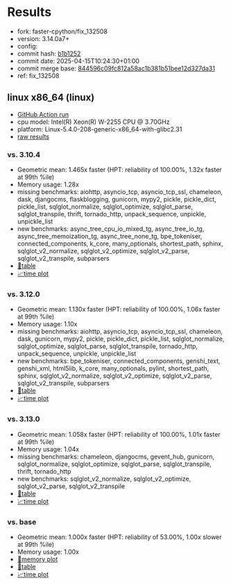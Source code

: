 # Results

- fork: faster-cpython/fix_132508
- version: 3.14.0a7+
- config: 
- commit hash: [b1b1252](https://github.com/faster%2dcpython/cpython/commit/b1b1252)
- commit date: 2025-04-15T10:24:30+01:00
- commit merge base: [844596c09fc812a58ac1b381b51bee12d327da31](https://github.com/python/cpython/commit/844596c09fc812a58ac1b381b51bee12d327da31)
- ref: fix_132508

## linux x86_64 (linux)

- [GitHub Action run](https://github.com/faster-cpython/benchmarking/actions/runs/14466008992)
- cpu model: Intel(R) Xeon(R) W-2255 CPU @ 3.70GHz
- platform: Linux-5.4.0-208-generic-x86_64-with-glibc2.31
- [raw results](bm-20250415-linux-x86_64-faster%252dcpython-fix_132508-3.14.0a7%2B-b1b1252.json)

### vs. 3.10.4

- Geometric mean: 1.465x faster (HPT: reliability of 100.00%, 1.32x faster at 99th %ile)
- Memory usage: 1.28x
- missing benchmarks: aiohttp, asyncio_tcp, asyncio_tcp_ssl, chameleon, dask, djangocms, flaskblogging, gunicorn, mypy2, pickle, pickle_dict, pickle_list, sqlglot_normalize, sqlglot_optimize, sqlglot_parse, sqlglot_transpile, thrift, tornado_http, unpack_sequence, unpickle, unpickle_list
- new benchmarks: async_tree_cpu_io_mixed_tg, async_tree_io_tg, async_tree_memoization_tg, async_tree_none_tg, bpe_tokeniser, connected_components, k_core, many_optionals, shortest_path, sphinx, sqlglot_v2_normalize, sqlglot_v2_optimize, sqlglot_v2_parse, sqlglot_v2_transpile, subparsers
- [📄table](bm-20250415-linux-x86_64-faster%252dcpython-fix_132508-3.14.0a7%2B-b1b1252-vs-3.10.4.md)
- [📈time plot](bm-20250415-linux-x86_64-faster%252dcpython-fix_132508-3.14.0a7%2B-b1b1252-vs-3.10.4.svg)

### vs. 3.12.0

- Geometric mean: 1.130x faster (HPT: reliability of 100.00%, 1.06x faster at 99th %ile)
- Memory usage: 1.10x
- missing benchmarks: aiohttp, asyncio_tcp, asyncio_tcp_ssl, chameleon, dask, gunicorn, mypy2, pickle, pickle_dict, pickle_list, sqlglot_normalize, sqlglot_optimize, sqlglot_parse, sqlglot_transpile, tornado_http, unpack_sequence, unpickle, unpickle_list
- new benchmarks: bpe_tokeniser, connected_components, genshi_text, genshi_xml, html5lib, k_core, many_optionals, pylint, shortest_path, sphinx, sqlglot_v2_normalize, sqlglot_v2_optimize, sqlglot_v2_parse, sqlglot_v2_transpile, subparsers
- [📄table](bm-20250415-linux-x86_64-faster%252dcpython-fix_132508-3.14.0a7%2B-b1b1252-vs-3.12.0.md)
- [📈time plot](bm-20250415-linux-x86_64-faster%252dcpython-fix_132508-3.14.0a7%2B-b1b1252-vs-3.12.0.svg)

### vs. 3.13.0

- Geometric mean: 1.058x faster (HPT: reliability of 100.00%, 1.01x faster at 99th %ile)
- Memory usage: 1.04x
- missing benchmarks: chameleon, djangocms, gevent_hub, gunicorn, sqlglot_normalize, sqlglot_optimize, sqlglot_parse, sqlglot_transpile, thrift, tornado_http
- new benchmarks: sqlglot_v2_normalize, sqlglot_v2_optimize, sqlglot_v2_parse, sqlglot_v2_transpile
- [📄table](bm-20250415-linux-x86_64-faster%252dcpython-fix_132508-3.14.0a7%2B-b1b1252-vs-3.13.0.md)
- [📈time plot](bm-20250415-linux-x86_64-faster%252dcpython-fix_132508-3.14.0a7%2B-b1b1252-vs-3.13.0.svg)

### vs. base

- Geometric mean: 1.000x faster (HPT: reliability of 53.00%, 1.00x slower at 99th %ile)
- Memory usage: 1.00x
- [🧠memory plot](bm-20250415-linux-x86_64-faster%252dcpython-fix_132508-3.14.0a7%2B-b1b1252-vs-base-mem.svg)
- [📄table](bm-20250415-linux-x86_64-faster%252dcpython-fix_132508-3.14.0a7%2B-b1b1252-vs-base.md)
- [📈time plot](bm-20250415-linux-x86_64-faster%252dcpython-fix_132508-3.14.0a7%2B-b1b1252-vs-base.svg)

